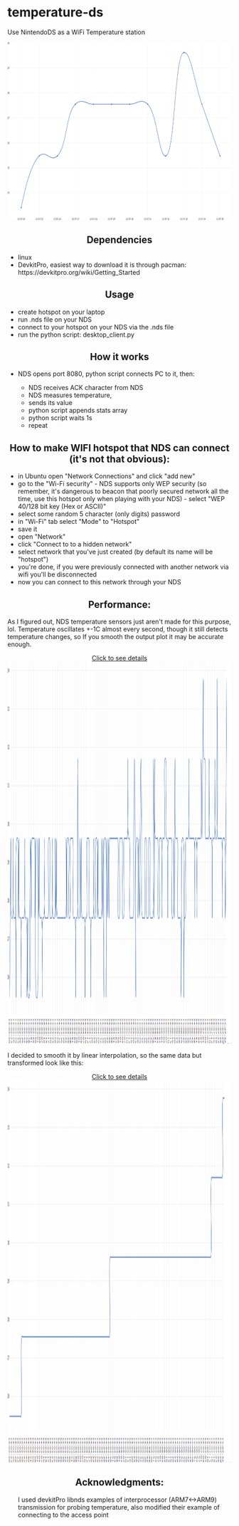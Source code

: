 # temperature-ds
Use NintendoDS as a WiFi Temperature station

<p align="center">
<img src="https://raw.githubusercontent.com/dbeef/temperature-ds/master/readme/plot_small.png" alt="12 sec transmission"
 width="650" height="400">

<h2 align="center">Dependencies</h2>
<ul>
 <li>linux</li>
<li>DevkitPro, easiest way to download it is through pacman: https://devkitpro.org/wiki/Getting_Started</li>
</ul>

<h2 align="center">Usage</h2>

<ul>
 
 <li> create hotspot on your laptop </li>
 <li> run .nds file on your NDS </li>
 <li> connect to your hotspot on your NDS via the .nds file </li>
 <li> run the python script: desktop_client.py </li> 
 
</ul>

<h2 align="center">How it works</h2>

<ul>
<li>NDS opens port 8080, python script connects PC to it, then:</li>
  <ul>
    <li> NDS receives ACK character from NDS</li>  
    <li> NDS measures temperature,</li>  
    <li> sends its value </li>
    <li> python script appends stats array </li>
    <li> python script waits 1s </li>
    <li> repeat</li>  
    </ul>
</ul>

<h2 align="center">How to make WIFI hotspot that NDS can connect (it's not that obvious):</h2>

<ul>
<li>in Ubuntu open "Network Connections" and click "add new"</li>
<li>go to the "Wi-Fi security" - NDS supports only WEP security (so remember, it's dangerous to beacon that poorly secured network all the time, use this hotspot only when playing with your NDS) - select "WEP 40/128 bit key (Hex or ASCII)" </li>
 <li> select some random 5 character (only digits) password </li>
 <li> in "Wi-Fi" tab select "Mode" to "Hotspot" </li>
 <li> save it </li>
 <li> open "Network" </li>
 <li> click "Connect to to a hidden network" </li>
 <li> select network that you've just created (by default its name will be "hotspot")
 <li> you're done, if you were previously connected with another network via wifi you'll be disconnected</li>
 <li> now you can connect to this network through your NDS </li>
</ul>

<h2 align="center">Performance:</h2>
<p> As I figured out, NDS temperature sensors just aren't made for this purpose, lol. Temperature oscillates +-1C almost every second, though it still detects temperature changes, so If you smooth the output plot it may be accurate enough. </p>

<p align="center"> <a href="https://raw.githubusercontent.com/dbeef/temperature-ds/master/readme/plot_big.png"> Click to see details</a>
<img src="https://raw.githubusercontent.com/dbeef/temperature-ds/master/readme/plot_big.png" alt="Efficiency"
 width="1650" height="859">

<p> I decided to smooth it by linear interpolation, so the same data but transformed look like this: </p>

<p align="center"> <a href="https://raw.githubusercontent.com/dbeef/temperature-ds/master/readme/plot_interpolation.png"> Click to see details</a>
<img src="https://raw.githubusercontent.com/dbeef/temperature-ds/master/readme/plot_interpolation.png" alt="Efficiency"
 width="1650" height="859">


<h2 align="center">Acknowledgments:</h2>
<ul> I used devkitPro libnds examples of interprocessor (ARM7<->ARM9) transmission for probing temperature, also modified their example of connecting to the access point  </ul>

